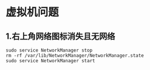 # 虚拟机问题

## 1.右上角网络图标消失且无网络

```
sudo service NetworkManager stop
rm -rf /var/lib/NetworkManager/NetworkManager.state
sudo service NetworkManager start
```


